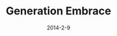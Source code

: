 ---
layout: default
title: Generation Embrace
video: 
img: /img/genembrace1.jpg
img2: 
img3: 
date: 2014-2-9
modalId: 3
projectDate: October 2014
client: University
service: Brand Creation

tools: [Illustrator,InDesign,Photoshop]
values: [50,25,25]

brief: I was tasked with creating an organisation that had ‘something’ to do with elderly people.
execution: I created a company that would help to get the elder generation working with new technology.<br>The premise for this was that we cannot stop the world from becoming a more and more connected place, so we might as well band together and help <em>everyone</em> embrace it.
---